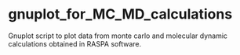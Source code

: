 # gnuplot_for_MC_MD_calculations

Gnuplot script to plot data from monte carlo and molecular dynamic calculations obtained in RASPA software.
